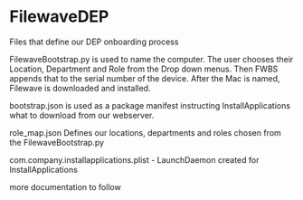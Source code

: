 # FilewaveDEP
Files that define our DEP onboarding process

FilewaveBootstrap.py is used to name the computer.  The user chooses their Location, Department and Role from the Drop down menus.  Then FWBS appends that to the serial number of the device.  After the Mac is named, Filewave is downloaded and installed.

bootstrap.json is used as a package manifest instructing InstallApplications what to download from our webserver.

role_map.json Defines our locations, departments and roles chosen from the FilewaveBootstrap.py

com.company.installapplications.plist - LaunchDaemon created for InstallApplications



more documentation to follow

